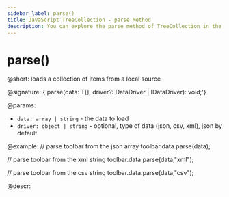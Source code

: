 ```yaml
---
sidebar_label: parse()
title: JavaScript TreeCollection - parse Method 
description: You can explore the parse method of TreeCollection in the documentation of the DHTMLX JavaScript UI library. Browse developer guides and API reference, try out code examples and live demos, and download a free 30-day evaluation version of DHTMLX Suite 7.
---
```


# parse()

@short: loads a collection of items from a local source

@signature: {'parse(data: T[], driver?: DataDriver | IDataDriver): void;'}

@params:
- `data: array | string` - the data to load
- `driver: object | string` - optional, type of data (json, csv, xml), json by default

@example:
// parse toolbar from the json array
toolbar.data.parse(data);

// parse toolbar from the xml string
toolbar.data.parse(data,"xml");

// parse toolbar from the csv string
toolbar.data.parse(data,"csv");

@descr:
